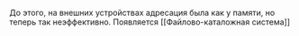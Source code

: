До этого, на внешних устройствах адресация была как у памяти, но теперь так неэффективно.
Появляется [[Файлово-каталожная система]] 